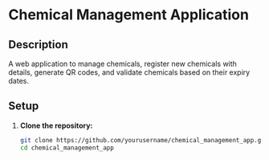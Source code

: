 # Chemical Management Application

## Description
A web application to manage chemicals, register new chemicals with details, generate QR codes, and validate chemicals based on their expiry dates.

## Setup

1. **Clone the repository:**
   ```sh
   git clone https://github.com/yourusername/chemical_management_app.git
   cd chemical_management_app
